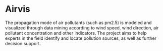# Airvis
The propagation mode of air pollutants (such as pm2.5) is modeled and visualized through data mining according to wind speed, wind direction, air pollutant concentration and other indicators. The project aims to help experts in the field identify and locate pollution sources, as well as further decision support.
